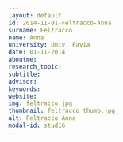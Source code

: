 ```yaml
---
layout: default 
id: 2014-11-01-Feltracco-Anna
surname: Feltracco
name: Anna
university: Univ. Pavia
date: 01-11-2014
aboutme: 
research_topic: 
subtitle: 
advisor: 
keywords: 
website: 
img: feltracco.jpg
thumbnail: feltracco_thumb.jpg
alt: Feltracco Anna
modal-id: stud16
---
```

